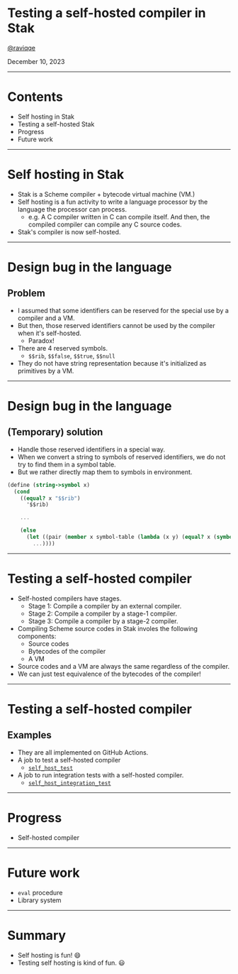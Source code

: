 # Testing a self-hosted compiler in Stak

[@raviqqe](https://github.com/raviqqe)

December 10, 2023

---

# Contents

- Self hosting in Stak
- Testing a self-hosted Stak
- Progress
- Future work

---

# Self hosting in Stak

- Stak is a Scheme compiler + bytecode virtual machine (VM.)
- Self hosting is a fun activity to write a language processor by the language the processor can process.
  - e.g. A C compiler written in C can compile itself. And then, the compiled compiler can compile any C source codes.
- Stak's compiler is now self-hosted.

---

# Design bug in the language

## Problem

- I assumed that some identifiers can be reserved for the special use by a compiler and a VM.
- But then, those reserved identifiers cannot be used by the compiler when it's self-hosted.
  - Paradox!
- There are 4 reserved symbols.
  - `$$rib`, `$$false`, `$$true`, `$$null`
- They do not have string representation because it's initialized as primitives by a VM.

---

# Design bug in the language

## (Temporary) solution

- Handle those reserved identifiers in a special way.
- When we convert a string to symbols of reserved identifiers, we do not try to find them in a symbol table.
- But we rather directly map them to symbols in environment.

```scheme
(define (string->symbol x)
  (cond
    ((equal? x "$$rib")
      '$$rib)

    ...

    (else
      (let ((pair (member x symbol-table (lambda (x y) (equal? x (symbol->string y))))))
        ...))))
```

---

# Testing a self-hosted compiler

- Self-hosted compilers have stages.
  - Stage 1: Compile a compiler by an external compiler.
  - Stage 2: Compile a compiler by a stage-1 compiler.
  - Stage 3: Compile a compiler by a stage-2 compiler.
- Compiling Scheme source codes in Stak involes the following components:
  - Source codes
  - Bytecodes of the compiler
  - A VM
- Source codes and a VM are always the same regardless of the compiler.
- We can just test equivalence of the bytecodes of the compiler!

---

# Testing a self-hosted compiler

## Examples

- They are all implemented on GitHub Actions.
- A job to test a self-hosted compiler
  - [`self_host_test`](https://github.com/raviqqe/stak/actions/runs/7135682356/job/19432890914)
- A job to run integration tests with a self-hosted compiler.
  - [`self_host_integration_test`](https://github.com/raviqqe/stak/actions/runs/7135682356/job/19432890914)

---

# Progress

- Self-hosted compiler

---

# Future work

- `eval` procedure
- Library system

---

# Summary

- Self hosting is fun! 😄
- Testing self hosting is kind of fun. 😃
